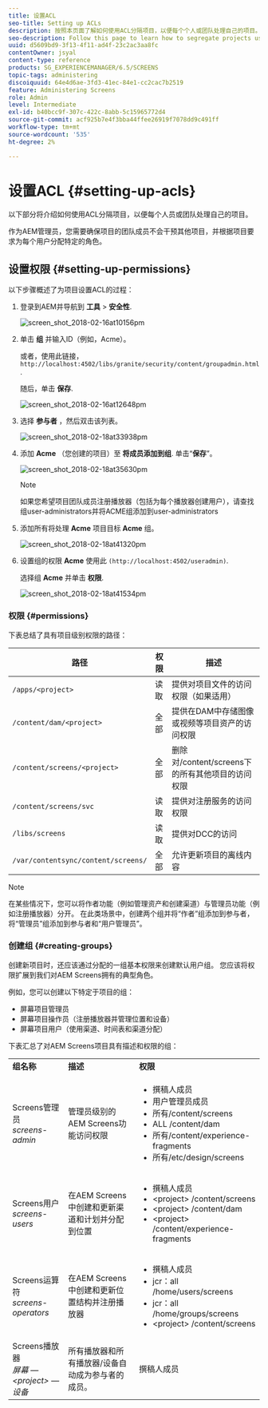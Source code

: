 ```yaml
---
title: 设置ACL
seo-title: Setting up ACLs
description: 按照本页面了解如何使用ACL分隔项目，以便每个个人或团队处理自己的项目。
seo-description: Follow this page to learn how to segregate projects using ACLs so that each individual or team handles their own project.
uuid: d5609bd9-3f13-4f11-ad4f-23c2ac3aa8fc
contentOwner: jsyal
content-type: reference
products: SG_EXPERIENCEMANAGER/6.5/SCREENS
topic-tags: administering
discoiquuid: 64e4d6ae-3fd3-41ec-84e1-cc2cac7b2519
feature: Administering Screens
role: Admin
level: Intermediate
exl-id: b40bcc9f-307c-422c-8abb-5c15965772d4
source-git-commit: acf925b7e4f3bba44ffee26919f7078dd9c491ff
workflow-type: tm+mt
source-wordcount: '535'
ht-degree: 2%

---
```


# 设置ACL {#setting-up-acls}

以下部分将介绍如何使用ACL分隔项目，以便每个人员或团队处理自己的项目。

作为AEM管理员，您需要确保项目的团队成员不会干预其他项目，并根据项目要求为每个用户分配特定的角色。

## 设置权限 {#setting-up-permissions}

以下步骤概述了为项目设置ACL的过程：

1. 登录到AEM并导航到 **工具** > **安全性**.

   ![screen_shot_2018-02-16at10156pm](assets/screen_shot_2018-02-16at10156pm.png)

1. 单击 **组** 并输入ID（例如，Acme）。

   或者，使用此链接， `http://localhost:4502/libs/granite/security/content/groupadmin.html`.

   随后，单击 **保存**.

   ![screen_shot_2018-02-16at12648pm](assets/screen_shot_2018-02-16at12648pm.png)

1. 选择 **参与者** ，然后双击该列表。

   ![screen_shot_2018-02-18at33938pm](assets/screen_shot_2018-02-18at33938pm.png)

1. 添加 **Acme** （您创建的项目）至 **将成员添加到组**. 单击“**保存**”。

   ![screen_shot_2018-02-18at35630pm](assets/screen_shot_2018-02-18at35630pm.png)

   >[!NOTE]
   >
   >如果您希望项目团队成员注册播放器（包括为每个播放器创建用户），请查找组user-administrators并将ACME组添加到user-administrators

1. 添加所有将处理 **Acme** 项目目标 **Acme** 组。

   ![screen_shot_2018-02-18at41320pm](assets/screen_shot_2018-02-18at41320pm.png)

1. 设置组的权限 **Acme** 使用此 `(http://localhost:4502/useradmin)`.

   选择组 **Acme** 并单击 **权限**.

   ![screen_shot_2018-02-18at41534pm](assets/screen_shot_2018-02-18at41534pm.png)

### 权限 {#permissions}

下表总结了具有项目级别权限的路径：

| **路径** | **权限** | **描述** |
|---|---|---|
| `/apps/<project>` | 读取 | 提供对项目文件的访问权限（如果适用） |
| `/content/dam/<project>` | 全部 | 提供在DAM中存储图像或视频等项目资产的访问权限 |
| `/content/screens/<project>` | 全部 | 删除对/content/screens下的所有其他项目的访问权限 |
| `/content/screens/svc` | 读取 | 提供对注册服务的访问权限 |
| `/libs/screens` | 读取 | 提供对DCC的访问 |
| `/var/contentsync/content/screens/` | 全部 | 允许更新项目的离线内容 |

>[!NOTE]
>
>在某些情况下，您可以将作者功能（例如管理资产和创建渠道）与管理员功能（例如注册播放器）分开。 在此类场景中，创建两个组并将“作者”组添加到参与者，将“管理员”组添加到参与者和“用户管理员”。

### 创建组 {#creating-groups}

创建新项目时，还应该通过分配的一组基本权限来创建默认用户组。 您应该将权限扩展到我们对AEM Screens拥有的典型角色。

例如，您可以创建以下特定于项目的组：

* 屏幕项目管理员
* 屏幕项目操作员（注册播放器并管理位置和设备）
* 屏幕项目用户（使用渠道、时间表和渠道分配）

下表汇总了对AEM Screens项目具有描述和权限的组：

<table>
 <tbody>
  <tr>
   <td><strong>组名称</strong></td>
   <td><strong>描述</strong></td>
   <td><strong>权限</strong></td>
  </tr>
  <tr>
   <td>Screens管理员<br /> <em>screens-admin</em></td>
   <td>管理员级别的AEM Screens功能访问权限</td>
   <td>
    <ul>
     <li>撰稿人成员</li>
     <li>用户管理员成员</li>
     <li>所有/content/screens</li>
     <li>ALL /content/dam</li>
     <li>所有/content/experience-fragments</li>
     <li>所有/etc/design/screens</li>
    </ul> </td>
  </tr>
  <tr>
   <td>Screens用户<br /> <em>screens-users</em></td>
   <td>在AEM Screens中创建和更新渠道和计划并分配到位置</td>
   <td>
    <ul>
     <li>撰稿人成员</li>
     <li>&lt;project&gt; /content/screens</li>
     <li>&lt;project&gt; /content/dam</li>
     <li>&lt;project&gt; /content/experience-fragments</li>
    </ul> </td>
  </tr>
  <tr>
   <td>Screens运算符<br /> <em>screens-operators</em></td>
   <td>在AEM Screens中创建和更新位置结构并注册播放器</td>
   <td>
    <ul>
     <li>撰稿人成员</li>
     <li>jcr：all /home/users/screens</li>
     <li>jcr：all /home/groups/screens</li>
     <li>&lt;project&gt; /content/screens</li>
    </ul> </td>
  </tr>
  <tr>
   <td>Screens播放器<br /> <em>屏幕 — &lt;project&gt; — 设备</em></td>
   <td>所有播放器和所有播放器/设备自动成为参与者的成员。</td>
   <td><p> 撰稿人成员</p> </td>
  </tr>
 </tbody>
</table>
